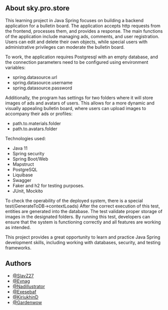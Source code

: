 ## About sky.pro.store

This learning project in Java Spring focuses on building a backend application for a bulletin board. The application accepts http requests from the frontend, processes them, and provides a response. The main functions of the application include managing ads, comments, and user registration. Users can edit and delete their own objects, while special users with administrative privileges can moderate the bulletin board.

To work, the application requires Postgresql with an empty database, and the connection parameters need to be configured using environment variables:
- spring.datasource.url
- spring.datasource.username
- spring.datasource.password
  
Additionally, the program has settings for two folders where it will store images of ads and avatars of users. This allows for a more dynamic and visually appealing bulletin board, where users can upload images to accompany their ads or profiles:
- path.to.materials.folder
- path.to.avatars.folder

Technologies used:
- Java 11
- Spring security
- Spring Boot/Web
- Mapstruct
- PostgreSQL
- Liquibase
- Swagger
- Faker and h2 for testing purposes.
- JUnit, Mockito

To check the operability of the deployed system, there is a special test(GenerateToDB->contextLoads) After the correct execution of this test, entities are generated into the database. The test validate proper storage of images in the designated folders. By running this test, developers can ensure that the system is functioning correctly and all features are working as intended.

This project provides a great opportunity to learn and practice Java Spring development skills, including working with databases, security, and testing frameworks.

## Authors

- [@SlavZ27](https://github.com/SlavZ27)
- [@Evnag](https://github.com/evnag)
- [@Nadillustrator](https://github.com/nadillustrator)
- [@Exesebaf](https://github.com/Exesebaf)
- [@KiriukhinD](https://github.com/KiriukhinD)
- [@Gardenwow](https://github.com/gardenwow)

